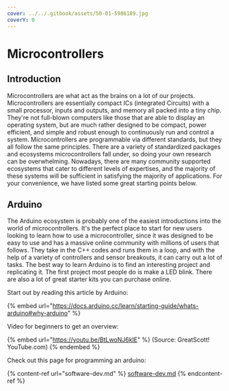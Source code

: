 ```yaml
---
cover: ../../.gitbook/assets/50-01-5986189.jpg
coverY: 0
---
```


# Microcontrollers

## Introduction

Microcontrollers are what act as the brains on a lot of our projects. Microcontrollers are essentially compact ICs (integrated Circuits) with a small processor, inputs and outputs, and memory all packed into a tiny chip. They're not full-blown computers like those that are able to display an operating system, but are much rather designed to be compact, power efficient, and simple and robust enough to continuously run and control a system. Microcontrollers are programmable via different standards, but they all follow the same principles. There are a variety of standardized packages and ecosystems microcontrollers fall under, so doing your own research can be overwhelming. Nowadays, there are many community supported ecosystems that cater to different levels of expertises, and the majority of these systems will be sufficient in satisfying the majority of applications. For your convenience, we have listed some great starting points below.

## Arduino

The Arduino ecosystem is probably one of the easiest introductions into the world of microcontrollers. It's the perfect place to start for new users looking to learn how to use a microcontroller, since it was designed to be easy to use and has a massive online community with millions of users that follows. They take in the C++ codes and runs them in a loop, and with the help of a variety of controllers and sensor breakouts, it can carry out a lot of tasks. The best way to learn Arduino is to find an interesting project and replicating it. The first project most people do is make a LED blink. There are also a lot of great starter kits you can purchase online.

Start out by reading this article by Arduino:

{% embed url="https://docs.arduino.cc/learn/starting-guide/whats-arduino#why-arduino" %}

Video for beginners to get an overview:

{% embed url="https://youtu.be/BtLwoNJ6klE" %}
(Source: GreatScott! YouTube.com)
{% endembed %}

Check out this page for programming an arduino:

{% content-ref url="software-dev.md" %}
[software-dev.md](software-dev.md)
{% endcontent-ref %}
